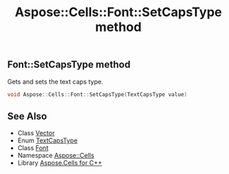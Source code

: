 ﻿---
title: Aspose::Cells::Font::SetCapsType method
linktitle: SetCapsType
second_title: Aspose.Cells for C++ API Reference
description: 'Aspose::Cells::Font::SetCapsType method. Gets and sets the text caps type in C++.'
type: docs
weight: 1300
url: /cpp/aspose.cells/font/setcapstype/
---
## Font::SetCapsType method


Gets and sets the text caps type.

```cpp
void Aspose::Cells::Font::SetCapsType(TextCapsType value)
```

## See Also

* Class [Vector](../../vector/)
* Enum [TextCapsType](../../textcapstype/)
* Class [Font](../)
* Namespace [Aspose::Cells](../../)
* Library [Aspose.Cells for C++](../../../)
